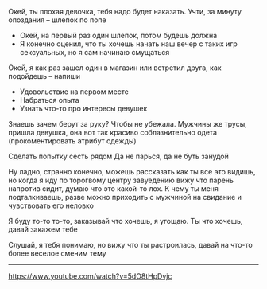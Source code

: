 Окей, ты плохая девочка, тебя надо будет наказать. Учти, за минуту опоздания – шлепок по попе
- Окей, на первый раз один шлепок, потом будешь должна
- Я конечно оценил, что ты хочешь начать наш вечер с таких игр сексуальных, но я сам начинаю смущаться

Окей, я как раз зашел один в магазин или встретил друга, как подойдешь – напиши

- Удовольствие на первом месте
- Набраться опыта
- Узнать что-то про интересы девушек

Знаешь зачем берут за руку? Чтобы не убежала. Мужчины же трусы, пришла девушка, она вот так красиво соблазнительно одета (прокоментировать атрибут одежды)

Сделать попытку сесть рядом
Да не парься, да не буть занудой

Ну ладно, странно конечно, можешь рассказать как ты все это видишь, но когда я иду по торогвому центру завуедению вижу что парень напротив сидит, думаю что это какой-то лох. К чему ты меня подталкиваешь, разве можно приходить с мужчиной на свидание и чувствовать его неловко

Я буду то-то то-то, заказывай что хочешь, я угощаю. Ты что хочешь, давай закажем тебе

Слушай, я тебя понимаю, но вижу что ты растроилась, давай на что-то более веселое сменим тему

---

https://www.youtube.com/watch?v=5dO8tHpDvjc